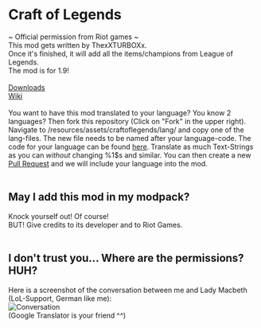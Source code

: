# Craft of Legends
~ Official permission from Riot games ~ <br>
This mod gets written by ThexXTURBOXx. <br>
Once it's finished, it will add all the items/champions from League of Legends. <br>
The mod is for 1.9! <br>
<br>
[Downloads](https://github.com/ThexXTURBOXx/Craft-of-Legends/releases) <br>
[Wiki](https://github.com/ThexXTURBOXx/Craft-of-Legends/wiki) <br>
<br>
You want to have this mod translated to your language? You know 2 languages? Then fork this repository (Click on "Fork" in the upper right). Navigate to /resources/assets/craftoflegends/lang/ and copy one of the lang-files. The new file needs to be named after your language-code. The code for your language can be found [here](http://minecraft.gamepedia.com/Language#Available_languages). Translate as much Text-Strings as you can *without* changing %1$s and similar. You can then create a new [Pull Request](https://github.com/ThexXTURBOXx/Craft-of-Legends/compare) and we will include your language into the mod. <br>
<br>
## May I add this mod in my modpack? <br>
Knock yourself out! Of course! <br>
BUT! Give credits to its developer and to Riot Games. <br>
<br>
## I don't trust you... Where are the permissions? HUH? <br>
Here is a screenshot of the conversation between me and Lady Macbeth (LoL-Support, German like me): <br>
![Conversation](http://www.femtopedia.de/conversation.png) <br>
(Google Translator is your friend ^^) <br>
